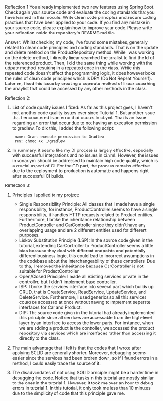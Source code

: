 Reflection 1
You already implemented two new features using Spring Boot. Check again your source code and evaluate the coding standards that you have learned in this module. 
Write clean code principles and secure coding practices that have been applied to your code.  If you find any mistake in your source code, please explain how to improve your code. 
Please write your reflection inside the repository's README.md file.

Answer:
Whilst checking my code, I've found some mistakes, generally related to clean code principles and coding standards. That is on the update and delete method on the ProductRepository method. While I was working on
the delete method, I directly linear searched the arralist to find the Id of the referenced product. Then, I did the same thing while working with the udpate method, resulting in a repeated code in the class. While 
this repeated code doesn't affect the programming logic, it does however boke the rules of clean code principles which is DRY (Do Not Repeat Yourself). Later on, fixed this issue by creating a seperate method of linear
seacrhing the arraylist that could be accessed by any other methods in the class.


Reflection 2:

1. List of code quality issues I fixed:
   As far as this project goes, I haven't met another code quality issues ever since Tutorial 1. But another issue that I encountered is an error that occurs in ci.yml. That is an issue regarding an error that
   occur due to not having an execution permission to gradlew. To dix this, I added the following script:

        name: Grant execute permission to Gradlew
        run: chmod +x ./gradlew
2. In summary, it seems like my CI process is largely effective, especially with successful integrations and no issues in ci.yml. However, the issues in sonar.yml should be addressed to maintain high code quality, which is a crucial aspect of CI. For the CD part, the process remains effective due to the deployment to production is automatic and happens right after successful CI builds.
   
Reflection 3:

1. Principles I applied to my project:
   - Single Responsibility Principle: All classes that I made have a single responsibility, for instance, ProductController seems to have a single responsibility, it handles HTTP requests related to Product entities. Furthermore, I broke the inheritance relationship between ProductController and CarController since they didn't have any overlapping usage and are 2 different entities used for different purposes.
   - Liskov Substitution Principle (LSP): In the source code given in the tutorial, extending CarController to ProductController seems a little bias because they deal with different endpoints and potentially different business logic, this could lead to incorrect assumptions in the codebase about the interchangeability of these controllers. Due to tha, I removed the inheritance because CarController is not suitable for ProductController
   - Open/Closed Principle: I made all existing services private in the controller, but I didn't implement base controller.
   - ISP: I broke the services interface into several part which builds up CRUD, that is CreateService, ReadService, UpdateService, and DeleteService. Furthermore, I used generics so all this services could be accessed at once without having to implement seperate interfaces for Car and Product.
   - DIP: The source code given in the tutorial had already implemented this principle since all services are accessable from the high-level layer by an interface to access the lower parts. For instance, when we are adding a product in the controller, we accessed the product repository via services which are interfaces rather than accessing it directly to the class.

2. The main advantage that I felt is that the codes that I wrote after applying SOLID are generally shorter. Moreover, debugging seems easier since the services had been broken down, so if I found errors in a method, I could easily trace the source of it.
3. The disadvandates of not using SOLID prnciple might be a harder time in debugging the code. Notice that tasks in this tutorial are mostly similar to the ones in the tutorial 1. However, it took me over an hour to debug errors in tutorial 1. In this tutorial, it only took me less than 10 minutes due to the simplicity of code that this principle gave me.
